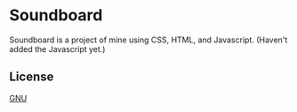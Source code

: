 # Soundboard

Soundboard is a project of mine using CSS, HTML, and Javascript. (Haven't added the Javascript yet.)
## License
[GNU](https://choosealicense.com/licenses/agpl-3.0/)
